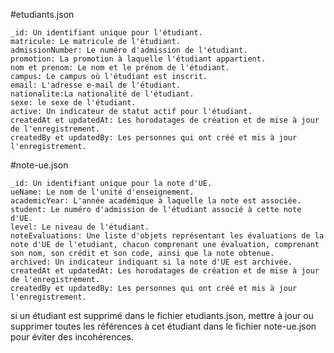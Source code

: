 #etudiants.json


    _id: Un identifiant unique pour l'étudiant.
    matricule: Le matricule de l'étudiant.
    admissionNumber: Le numéro d'admission de l'étudiant.
    promotion: La promotion à laquelle l'étudiant appartient.
    nom et prenom: Le nom et le prénom de l'étudiant.
    campus: Le campus où l'étudiant est inscrit.
    email: L'adresse e-mail de l'étudiant.
    nationalite:La nationalité de l'étudiant.
    sexe: le sexe de l'étudiant.
    active: Un indicateur de statut actif pour l'étudiant.
    createdAt et updatedAt: Les horodatages de création et de mise à jour de l'enregistrement.
    createdBy et updatedBy: Les personnes qui ont créé et mis à jour l'enregistrement.

#note-ue.json

    _id: Un identifiant unique pour la note d'UE.
    ueName: Le nom de l'unité d'enseignement.
    academicYear: L'année académique à laquelle la note est associée.
    student: Le numéro d'admission de l'étudiant associé à cette note d'UE.
    level: Le niveau de l'étudiant.
    noteEvaluations: Une liste d'objets représentant les évaluations de la note d'UE de l'etudiant, chacun comprenant une évaluation, comprenant son nom, son crédit et son code, ainsi que la note obtenue.
    archived: Un indicateur indiquant si la note d'UE est archivée.
    createdAt et updatedAt: Les horodatages de création et de mise à jour de l'enregistrement.
    createdBy et updatedBy: Les personnes qui ont créé et mis à jour l'enregistrement.

si un étudiant est supprimé dans le fichier etudiants.json, mettre à jour ou supprimer toutes les références à cet étudiant dans le fichier note-ue.json pour éviter des incohérences.